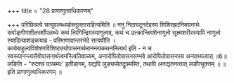 +++
title = "28 प्राणाणुत्वाधिकरणम्"

+++
परिछिन्नत्वे सत्युपलब्ध्यर्हस्तूलताराहित्यमिति ॥ ननु निदाघदूनदेहस्य शिशिरह्रदनिमग्रनाभेः सर्वाङ्गीणशीतर्स्शोपलब्धेः कथं त्विगिन्द्रियस्याणुत्वम्, कथं च उत्क्रान्तिवशेनाणुत्वे सूक्ष्मशरीरस्यापि नाणुत्वं स्यादित्याशङ्कयाह - परिमाणावान्तरभेदे सत्यपीति । कार्यबाहुल्यविशेषणविशिष्टतयोपासनार्थमानन्त्यकथनमित्यर्थ इति - न च स्वरूपानन्त्यसैवोपासनार्थत्वमस्त्वितिवाच्यम्, अनारोपितोपासनसम्भवे आरोपितोपासनस्य अन्याथ्यत्वात् ॥6॥लङिति - "रुदश्च पञ्चम्यः' इतीडागम्, यद्यपि लुङ्यप्येतद्रूपमस्ति, तथापि अनद्यतनत्वात् लङीत्युक्त्तम् ॥ ॥ इति प्राणाणुत्वाधिकरणम् ॥